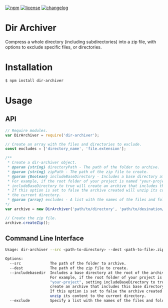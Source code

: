[![npm][npm-image]][npm-url] [![license][license-image]][license-url]
[![changelog][changelog-image]][changelog-url]

# Dir Archiver
Compress a whole directory (including subdirectories) into a zip file, with options to exclude specific files, or directories.

# Installation

```sh
$ npm install dir-archiver
```

# Usage

## API

```javascript
// Require modules.
var DirArchiver = require('dir-archiver');

// Create an array with the files and directories to exclude.
const excludes = ['directory_name', 'file.extension'];

/**
 * Create a dir-archiver object. 
 * @param {string} directoryPath - The path of the folder to archive.
 * @param {string} zipPath - The path of the zip file to create.
 * @param {Boolean} includeBaseDirectory - Includes a base directory at the root of the archive.
 * For example, if the root folder of your project is named "your-project", setting
 * includeBaseDirectory to true will create an archive that includes this base directory.
 * If this option is set to false the archive created will unzip its content to
 * the current directory.
 * @param {array} excludes - A list with the names of the files and folders to exclude.
*/
var archive = new DirArchiver('path/to/directory', 'path/to/desination/zipfile.zip', excludes);

// Create the zip file.
archive.createZip();
```
## Command Line Interface

```sh
Usage: dir-archiver --src <path-to-directory> --dest <path-to-file>.zip --includebasedir true|false --exclude folder-name file-name.extention

Options:
  --src             The path of the folder to archive.
  --dest            The path of the zip file to create.
  --includebasedir  Includes a base directory at the root of the archive.
                    For example, if the root folder of your project is named
                    "your-project", setting includeBaseDirectory to true will
                    create an archive that includes this base directory.
                    If this option is set to false the archive created will
                    unzip its content to the current directory.
  --exclude         Specify a list with the names of the files and folders to exclude
```



[changelog-image]: https://img.shields.io/badge/changelog-md-blue.svg?style=flat-square
[changelog-url]: CHANGELOG.md
[license-image]: https://img.shields.io/npm/l/dir-archiver.svg?style=flat-square
[license-url]: LICENSE
[npm-image]: https://img.shields.io/npm/v/dir-archiver.svg?style=flat-square
[npm-url]: https://www.npmjs.com/package/dir-archiver
